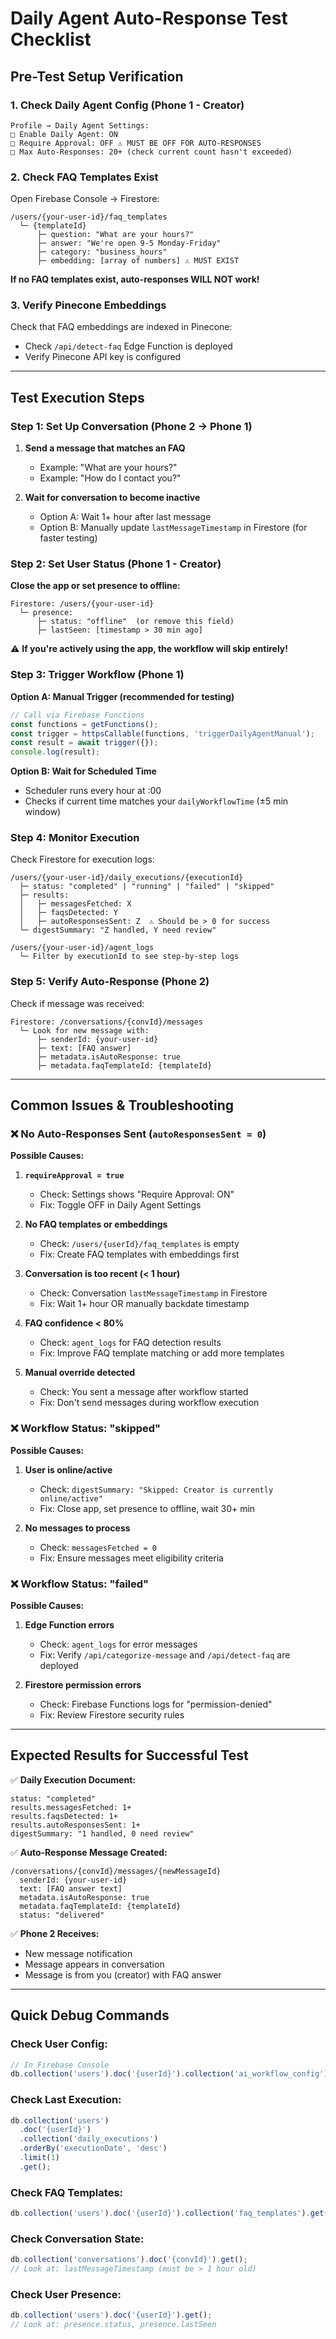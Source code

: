 # Daily Agent Auto-Response Test Checklist

## Pre-Test Setup Verification

### 1. Check Daily Agent Config (Phone 1 - Creator)

```
Profile → Daily Agent Settings:
□ Enable Daily Agent: ON
□ Require Approval: OFF ⚠️ MUST BE OFF FOR AUTO-RESPONSES
□ Max Auto-Responses: 20+ (check current count hasn't exceeded)
```

### 2. Check FAQ Templates Exist

Open Firebase Console → Firestore:

```
/users/{your-user-id}/faq_templates
  └─ {templateId}
      ├─ question: "What are your hours?"
      ├─ answer: "We're open 9-5 Monday-Friday"
      ├─ category: "business_hours"
      ├─ embedding: [array of numbers] ⚠️ MUST EXIST
```

**If no FAQ templates exist, auto-responses WILL NOT work!**

### 3. Verify Pinecone Embeddings

Check that FAQ embeddings are indexed in Pinecone:

- Check `/api/detect-faq` Edge Function is deployed
- Verify Pinecone API key is configured

---

## Test Execution Steps

### Step 1: Set Up Conversation (Phone 2 → Phone 1)

1. **Send a message that matches an FAQ**
   - Example: "What are your hours?"
   - Example: "How do I contact you?"

2. **Wait for conversation to become inactive**
   - Option A: Wait 1+ hour after last message
   - Option B: Manually update `lastMessageTimestamp` in Firestore (for faster testing)

### Step 2: Set User Status (Phone 1 - Creator)

**Close the app or set presence to offline:**

```
Firestore: /users/{your-user-id}
  └─ presence:
      ├─ status: "offline"  (or remove this field)
      ├─ lastSeen: [timestamp > 30 min ago]
```

⚠️ **If you're actively using the app, the workflow will skip entirely!**

### Step 3: Trigger Workflow (Phone 1)

**Option A: Manual Trigger (recommended for testing)**

```typescript
// Call via Firebase Functions
const functions = getFunctions();
const trigger = httpsCallable(functions, 'triggerDailyAgentManual');
const result = await trigger({});
console.log(result);
```

**Option B: Wait for Scheduled Time**

- Scheduler runs every hour at :00
- Checks if current time matches your `dailyWorkflowTime` (±5 min window)

### Step 4: Monitor Execution

Check Firestore for execution logs:

```
/users/{your-user-id}/daily_executions/{executionId}
  ├─ status: "completed" | "running" | "failed" | "skipped"
  ├─ results:
  │   ├─ messagesFetched: X
  │   ├─ faqsDetected: Y
  │   ├─ autoResponsesSent: Z  ⚠️ Should be > 0 for success
  └─ digestSummary: "Z handled, Y need review"

/users/{your-user-id}/agent_logs
  └─ Filter by executionId to see step-by-step logs
```

### Step 5: Verify Auto-Response (Phone 2)

Check if message was received:

```
Firestore: /conversations/{convId}/messages
  └─ Look for new message with:
      ├─ senderId: {your-user-id}
      ├─ text: [FAQ answer]
      ├─ metadata.isAutoResponse: true
      ├─ metadata.faqTemplateId: {templateId}
```

---

## Common Issues & Troubleshooting

### ❌ No Auto-Responses Sent (`autoResponsesSent = 0`)

**Possible Causes:**

1. **`requireApproval = true`**
   - Check: Settings shows "Require Approval: ON"
   - Fix: Toggle OFF in Daily Agent Settings

2. **No FAQ templates or embeddings**
   - Check: `/users/{userId}/faq_templates` is empty
   - Fix: Create FAQ templates with embeddings first

3. **Conversation is too recent (< 1 hour)**
   - Check: Conversation `lastMessageTimestamp` in Firestore
   - Fix: Wait 1+ hour OR manually backdate timestamp

4. **FAQ confidence < 80%**
   - Check: `agent_logs` for FAQ detection results
   - Fix: Improve FAQ template matching or add more templates

5. **Manual override detected**
   - Check: You sent a message after workflow started
   - Fix: Don't send messages during workflow execution

### ❌ Workflow Status: "skipped"

**Possible Causes:**

1. **User is online/active**
   - Check: `digestSummary: "Skipped: Creator is currently online/active"`
   - Fix: Close app, set presence to offline, wait 30+ min

2. **No messages to process**
   - Check: `messagesFetched = 0`
   - Fix: Ensure messages meet eligibility criteria

### ❌ Workflow Status: "failed"

**Possible Causes:**

1. **Edge Function errors**
   - Check: `agent_logs` for error messages
   - Fix: Verify `/api/categorize-message` and `/api/detect-faq` are deployed

2. **Firestore permission errors**
   - Check: Firebase Functions logs for "permission-denied"
   - Fix: Review Firestore security rules

---

## Expected Results for Successful Test

✅ **Daily Execution Document:**

```
status: "completed"
results.messagesFetched: 1+
results.faqsDetected: 1+
results.autoResponsesSent: 1+
digestSummary: "1 handled, 0 need review"
```

✅ **Auto-Response Message Created:**

```
/conversations/{convId}/messages/{newMessageId}
  senderId: {your-user-id}
  text: [FAQ answer text]
  metadata.isAutoResponse: true
  metadata.faqTemplateId: {templateId}
  status: "delivered"
```

✅ **Phone 2 Receives:**

- New message notification
- Message appears in conversation
- Message is from you (creator) with FAQ answer

---

## Quick Debug Commands

### Check User Config:

```javascript
// In Firebase Console
db.collection('users').doc('{userId}').collection('ai_workflow_config').doc('{userId}').get();
```

### Check Last Execution:

```javascript
db.collection('users')
  .doc('{userId}')
  .collection('daily_executions')
  .orderBy('executionDate', 'desc')
  .limit(1)
  .get();
```

### Check FAQ Templates:

```javascript
db.collection('users').doc('{userId}').collection('faq_templates').get();
```

### Check Conversation State:

```javascript
db.collection('conversations').doc('{convId}').get();
// Look at: lastMessageTimestamp (must be > 1 hour old)
```

### Check User Presence:

```javascript
db.collection('users').doc('{userId}').get();
// Look at: presence.status, presence.lastSeen
```
